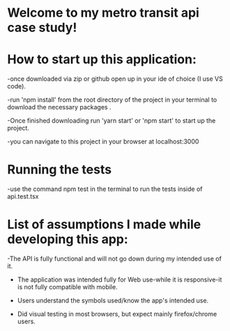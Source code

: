 # Welcome to my metro transit api case study!

# How to start up this application:
-once downloaded via zip or github open up in your ide of choice (I use VS code).

-run 'npm install' from the root directory of the project in your terminal to download the necessary packages .

-Once finished downloading run 'yarn start' or 'npm start' to start up the project. 

-you can navigate to this project in your browser at localhost:3000

# Running the tests
-use the command npm test in the terminal to run the tests inside of api.test.tsx


# List of assumptions I made while developing this app:

-The API is fully functional and will not go down during my intended use of it.

- The application was intended fully for Web use-while it is responsive-it is not fully compatible with mobile. 

- Users understand the symbols used/know the app's intended use.

- Did visual testing in most browsers, but expect mainly firefox/chrome users.
